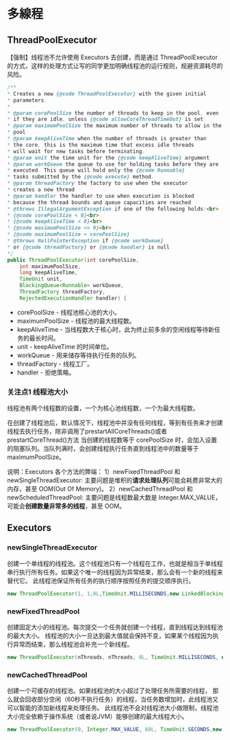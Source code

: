 # 多線程

## ThreadPoolExecutor

【强制】线程池不允许使用 Executors 去创建，而是通过 ThreadPoolExecutor 的方式，这样的处理方式让写的同学更加明确线程池的运行规则，规避资源耗尽的风险。

```java
/**
* Creates a new {@code ThreadPoolExecutor} with the given initial
* parameters.
*
* @param corePoolSize the number of threads to keep in the pool, even
* if they are idle, unless {@code allowCoreThreadTimeOut} is set
* @param maximumPoolSize the maximum number of threads to allow in the
* pool
* @param keepAliveTime when the number of threads is greater than
* the core, this is the maximum time that excess idle threads
* will wait for new tasks before terminating.
* @param unit the time unit for the {@code keepAliveTime} argument
* @param workQueue the queue to use for holding tasks before they are
* executed. This queue will hold only the {@code Runnable}
* tasks submitted by the {@code execute} method.
* @param threadFactory the factory to use when the executor
* creates a new thread
* @param handler the handler to use when execution is blocked
* because the thread bounds and queue capacities are reached
* @throws IllegalArgumentException if one of the following holds:<br>
* {@code corePoolSize < 0}<br>
* {@code keepAliveTime < 0}<br>
* {@code maximumPoolSize <= 0}<br>
* {@code maximumPoolSize < corePoolSize}
* @throws NullPointerException if {@code workQueue}
* or {@code threadFactory} or {@code handler} is null
*/
public ThreadPoolExecutor(int corePoolSize,
    int maximumPoolSize,
    long keepAliveTime,
    TimeUnit unit,
    BlockingQueue<Runnable> workQueue,
    ThreadFactory threadFactory,
    RejectedExecutionHandler handler) { 
```
* corePoolSize - 线程池核心池的大小。
* maximumPoolSize - 线程池的最大线程数。
* keepAliveTime - 当线程数大于核心时，此为终止前多余的空闲线程等待新任务的最长时间。
* unit - keepAliveTime 的时间单位。
* workQueue - 用来储存等待执行任务的队列。
* threadFactory - 线程工厂。
* handler - 拒绝策略。

### 关注点1 线程池大小

线程池有两个线程数的设置，一个为核心池线程数，一个为最大线程数。

在创建了线程池后，默认情况下，线程池中并没有任何线程，等到有任务来才创建线程去执行任务，除非调用了prestartAllCoreThreads()或者prestartCoreThread()方法
当创建的线程数等于 corePoolSize 时，会加入设置的阻塞队列。当队列满时，会创建线程执行任务直到线程池中的数量等于maximumPoolSize。

说明：Executors 各个方法的弊端：
1）newFixedThreadPool 和 newSingleThreadExecutor:
主要问题是堆积的**请求处理队列**可能会耗费非常大的内存，甚至 OOM(Out Of Memory)。
2）newCachedThreadPool 和 newScheduledThreadPool:
主要问题是线程数最大数是 Integer.MAX_VALUE，可能会**创建数量非常多的线程**，甚至 OOM。

## Executors

### newSingleThreadExecutor

创建一个单线程的线程池。这个线程池只有一个线程在工作，也就是相当于单线程串行执行所有任务。如果这个唯一的线程因为异常结束，那么会有一个新的线程来替代它。
此线程池保证所有任务的执行顺序按照任务的提交顺序执行。
```java
new ThreadPoolExecutor(1, 1,0L,TimeUnit.MILLISECONDS,new LinkedBlockingQueue<Runnable>())
```
### newFixedThreadPool

创建固定大小的线程池。每次提交一个任务就创建一个线程，直到线程达到线程池的最大大小。
线程池的大小一旦达到最大值就会保持不变，如果某个线程因为执行异常而结束，那么线程池会补充一个新线程。
```java
new ThreadPoolExecutor(nThreads, nThreads, 0L, TimeUnit.MILLISECONDS, new LinkedBlockingQueue<Runnable>());
```

### newCachedThreadPool

创建一个可缓存的线程池。如果线程池的大小超过了处理任务所需要的线程，
那么就会回收部分空闲（60秒不执行任务）的线程，当任务数增加时，此线程池又可以智能的添加新线程来处理任务。
此线程池不会对线程池大小做限制，线程池大小完全依赖于操作系统（或者说JVM）能够创建的最大线程大小。
```java
new ThreadPoolExecutor(0, Integer.MAX_VALUE, 60L, TimeUnit.SECONDS,new SynchronousQueue<Runnable>());
```